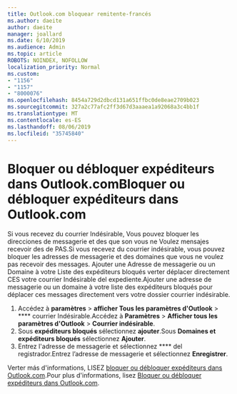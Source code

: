 ```yaml
---
title: Outlook.com bloquear remitente-francés
ms.author: daeite
author: daeite
manager: joallard
ms.date: 6/10/2019
ms.audience: Admin
ms.topic: article
ROBOTS: NOINDEX, NOFOLLOW
localization_priority: Normal
ms.custom:
- "1156"
- "1157"
- "8000076"
ms.openlocfilehash: 8454a729d2dbcd131a651ffbc0de8eae2709b023
ms.sourcegitcommit: 327a2c77afc2ff3d67d3aaaea1a92068a3c4bb1f
ms.translationtype: MT
ms.contentlocale: es-ES
ms.lasthandoff: 08/06/2019
ms.locfileid: "35745840"
---
```

# <a name="bloquer-ou-dbloquer-expditeurs-dans-outlookcom"></a><span data-ttu-id="09126-102">Bloquer ou débloquer expéditeurs dans Outlook.com</span><span class="sxs-lookup"><span data-stu-id="09126-102">Bloquer ou débloquer expéditeurs dans Outlook.com</span></span>

<span data-ttu-id="09126-103">Si vous recevez du courrier Indésirable, Vous pouvez bloquer les direcciones de messagerie et des que son vous ne Voulez mensajes recevoir des de PAS.</span><span class="sxs-lookup"><span data-stu-id="09126-103">Si vous recevez du courrier indésirable, vous pouvez bloquer les adresses de messagerie et des domaines que vous ne voulez pas recevoir des messages.</span></span> <span data-ttu-id="09126-104">Ajouter une Adresse de messagerie ou un Domaine à votre Liste des expéditeurs bloqués verter déplacer directement CES votre courrier Indésirable del expediente.</span><span class="sxs-lookup"><span data-stu-id="09126-104">Ajouter une adresse de messagerie ou un domaine à votre liste des expéditeurs bloqués pour déplacer ces messages directement vers votre dossier courrier indésirable.</span></span>

1. <span data-ttu-id="09126-105">Accédez à **paramètres** > **afficher Tous les paramètres d'Outlook** > \*\*\*\* courrier Indésirable.</span><span class="sxs-lookup"><span data-stu-id="09126-105">Accédez à **Paramètres** > **Afficher tous les paramètres d'Outlook** > **Courrier indésirable**.</span></span>
1. <span data-ttu-id="09126-106">Sous **expéditeurs bloqués** sélectionnez **ajouter**.</span><span class="sxs-lookup"><span data-stu-id="09126-106">Sous **Domaines et expéditeurs bloqués** sélectionnez **Ajouter**.</span></span>
1. <span data-ttu-id="09126-107">Entrez l'adresse de messagerie et sélectionnez \*\*\*\* del registrador.</span><span class="sxs-lookup"><span data-stu-id="09126-107">Entrez l’adresse de messagerie et sélectionnez **Enregistrer**.</span></span>

<span data-ttu-id="09126-108">Verter más d'informations, LISEZ [bloquer ou débloquer expéditeurs dans Outlook.com](https://support.office.com/fr-fr/article/afba1c94-77bb-4f50-8b85-057cf52f4d5e?wt.mc_id=Office_Outlook_com_Alchemy).</span><span class="sxs-lookup"><span data-stu-id="09126-108">Pour plus d'informations, lisez [Bloquer ou débloquer expéditeurs dans Outlook.com](https://support.office.com/fr-fr/article/afba1c94-77bb-4f50-8b85-057cf52f4d5e?wt.mc_id=Office_Outlook_com_Alchemy).</span></span>